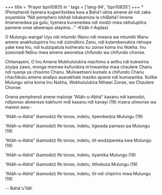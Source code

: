 +++
title = 'Prayer bpn10835 in '
tags = ['lang-94', 'bpn10835']
+++
*(Pempheroli liyenera kugwiritsidwa kwa a Bahá’í okha amene ali ndi zaka zoyambila  “Ndi pemphero lokhali lokakamiza la chiBahá’í limene limanenedwa pa gulu; liyenera kunenedwa ndi modzi mwa okhulupilira pamene onse abwerapo atayima…” –Kitáb-I-Aqdas) 


 O Mulungu wanga! Uyu ndi mtumiki Wanu ndi mwana wa mtumiki Wanu amene anakhulupirira Inu ndi zizindikiro Zanu, ndi kutembenukira nkhope yake kwa Inu, ndi kudzipatula kotheratu ku zonse koma Inu Nokha.  Inu zowonadi Ndinu mwa amene awonetsa chifundo wa chifundo chonse. 

Chitanayeni, O Inu Amene Mukhululukira machimo a  anthu ndi kukwirira zoyipa zawo, monga momwe kufunikira m’mwamba mwa chaulere Chanu ndi nyanja ya chisomo Chanu.  Mulowetseni kumalo a chifundo Chanu chachikulu amene analipo asanakhale maziko apansi ndi kumwamba.  Kulibe Mulungu wina koma Inu Nokha, Wokhululukira Nthawi Zonse, wa Chaulere Chonse. 

Onena pempheroli anene malonje “Alláh-u-Abhá” kasanu ndi kamodzi, ndiponso abwereze kakhumi mdi kasanu ndi kanayi (19) mzera uliwonse wa mavesi awa:- 

“Alláh-u-Abhá”     (kamodzi) 
Ife tonse, indetu, tipembedza Mulungu  (19) 

“Alláh-u-Abhá”     (kamodzi) 
Ife tonse, indetu, tigwada pamaso pa Mulungu (19) 

“Alláh-u-Abhá”     (kamodzi) 
Ife tonse, indetu, tili wodzipereka kwa Mulungu (19) 

“Alláh-u-Abhá”     (kamodzi) 
Ife tonse, indetu, tiyamika Mulungu  (19) 

“Alláh-u-Abhá”     (kamodzi) 
Ife tonse, indetu, tithokoza Mulungu  (19) 

“Alláh-u-Abhá”     (kamodzi) 
Ife tonse, indetu, tili ndi chipiriro mwa Mulungu (19)

-- Bahá'u'lláh
